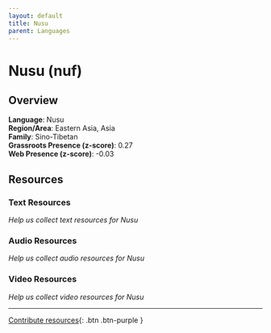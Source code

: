 ```yaml
---
layout: default
title: Nusu
parent: Languages
---
```


# Nusu (nuf)

## Overview

**Language**: Nusu  
**Region/Area**: Eastern Asia, Asia  
**Family**: Sino-Tibetan  
**Grassroots Presence (z-score)**: 0.27  
**Web Presence (z-score)**: -0.03  

## Resources

### Text Resources
*Help us collect text resources for Nusu*

### Audio Resources
*Help us collect audio resources for Nusu*

### Video Resources
*Help us collect video resources for Nusu*

---

[Contribute resources](https://forms.office.com/e/1SfLJx3u1r){: .btn .btn-purple }
